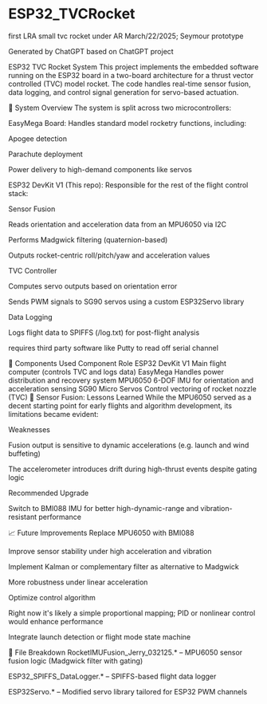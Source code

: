 # ESP32_TVCRocket
 first LRA small tvc rocket under AR March/22/2025; Seymour prototype


Generated by ChatGPT based on ChatGPT project

ESP32 TVC Rocket System
This project implements the embedded software running on the ESP32 board in a two-board architecture for a thrust vector controlled (TVC) model rocket. The code handles real-time sensor fusion, data logging, and control signal generation for servo-based actuation.

🚀 System Overview
The system is split across two microcontrollers:

EasyMega Board:
Handles standard model rocketry functions, including:

Apogee detection

Parachute deployment

Power delivery to high-demand components like servos

ESP32 DevKit V1 (This repo):
Responsible for the rest of the flight control stack:

Sensor Fusion

Reads orientation and acceleration data from an MPU6050 via I2C

Performs Madgwick filtering (quaternion-based)

Outputs rocket-centric roll/pitch/yaw and acceleration values

TVC Controller

Computes servo outputs based on orientation error

Sends PWM signals to SG90 servos using a custom ESP32Servo library

Data Logging

Logs flight data to SPIFFS (/log.txt) for post-flight analysis

requires third party software like Putty to read off serial channel

🔧 Components Used
Component	Role
ESP32 DevKit V1	Main flight computer (controls TVC and logs data)
EasyMega	Handles power distribution and recovery system
MPU6050	6-DOF IMU for orientation and acceleration sensing
SG90 Micro Servos	Control vectoring of rocket nozzle (TVC)
🧠 Sensor Fusion: Lessons Learned
While the MPU6050 served as a decent starting point for early flights and algorithm development, its limitations became evident:

Weaknesses

Fusion output is sensitive to dynamic accelerations (e.g. launch and wind buffeting)

The accelerometer introduces drift during high-thrust events despite gating logic

Recommended Upgrade

Switch to BMI088 IMU for better high-dynamic-range and vibration-resistant performance

📈 Future Improvements
Replace MPU6050 with BMI088

Improve sensor stability under high acceleration and vibration

Implement Kalman or complementary filter as alternative to Madgwick

More robustness under linear acceleration

Optimize control algorithm

Right now it's likely a simple proportional mapping; PID or nonlinear control would enhance performance

Integrate launch detection or flight mode state machine

📁 File Breakdown
RocketIMUFusion_Jerry_032125.* – MPU6050 sensor fusion logic (Madgwick filter with gating)

ESP32_SPIFFS_DataLogger.* – SPIFFS-based flight data logger

ESP32Servo.* – Modified servo library tailored for ESP32 PWM channels
